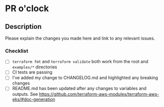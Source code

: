 # PR o'clock

## Description

Please explain the changes you made here and link to any relevant issues.

### Checklist

- [ ] `terraform fmt` and `terraform validate` both work from the root and `examples/*` directories
- [ ] CI tests are passing
- [ ] I've added my change to CHANGELOG.md and highlighted any breaking changes
- [ ] README.md has been updated after any changes to variables and outputs. See https://github.com/terraform-aws-modules/terraform-aws-eks/#doc-generation
